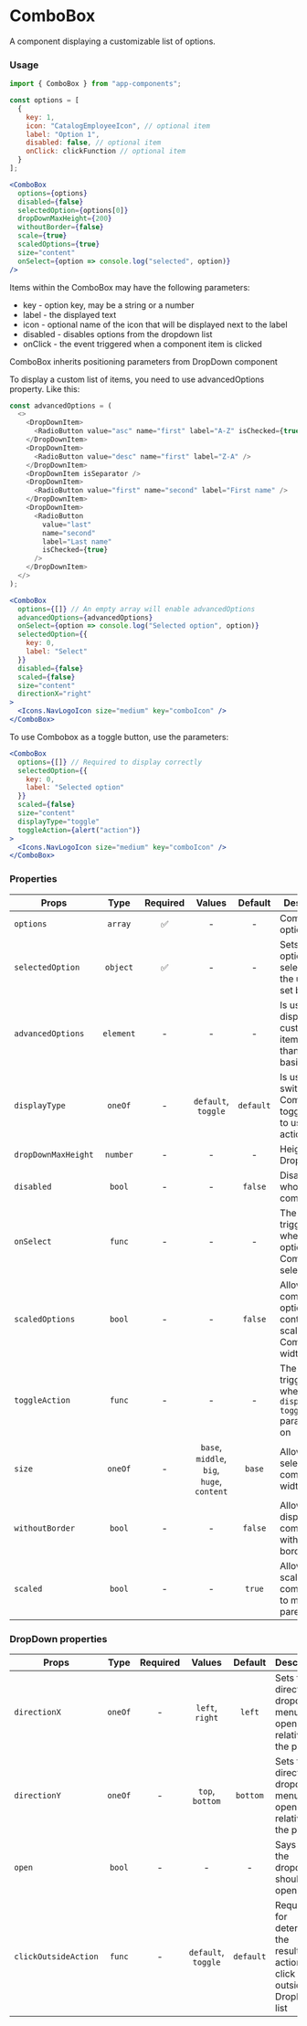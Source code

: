 # ComboBox

A component displaying a customizable list of options.

### Usage

```js
import { ComboBox } from "app-components";
```

```js
const options = [
  {
    key: 1,
    icon: "CatalogEmployeeIcon", // optional item
    label: "Option 1",
    disabled: false, // optional item
    onClick: clickFunction // optional item
  }
];
```

```jsx
<ComboBox
  options={options}
  disabled={false}
  selectedOption={options[0]}
  dropDownMaxHeight={200}
  withoutBorder={false}
  scale={true}
  scaledOptions={true}
  size="content"
  onSelect={option => console.log("selected", option)}
/>
```

Items within the ComboBox may have the following parameters:

- key - option key, may be a string or a number
- label - the displayed text
- icon - optional name of the icon that will be displayed next to the label
- disabled - disables options from the dropdown list
- onClick - the event triggered when a component item is clicked 

ComboBox inherits positioning parameters from DropDown component

To display a custom list of items, you need to use advancedOptions property. Like this:

```js
const advancedOptions = (
  <>
    <DropDownItem>
      <RadioButton value="asc" name="first" label="A-Z" isChecked={true} />
    </DropDownItem>
    <DropDownItem>
      <RadioButton value="desc" name="first" label="Z-A" />
    </DropDownItem>
    <DropDownItem isSeparator />
    <DropDownItem>
      <RadioButton value="first" name="second" label="First name" />
    </DropDownItem>
    <DropDownItem>
      <RadioButton
        value="last"
        name="second"
        label="Last name"
        isChecked={true}
      />
    </DropDownItem>
  </>
);
```

```jsx
<ComboBox
  options={[]} // An empty array will enable advancedOptions
  advancedOptions={advancedOptions}
  onSelect={option => console.log("Selected option", option)}
  selectedOption={{
    key: 0,
    label: "Select"
  }}
  disabled={false}
  scaled={false}
  size="content"
  directionX="right"
>
  <Icons.NavLogoIcon size="medium" key="comboIcon" />
</ComboBox>
```

To use Combobox as a toggle button, use the parameters:

```jsx
<ComboBox
  options={[]} // Required to display correctly
  selectedOption={{
    key: 0,
    label: "Selected option"
  }}
  scaled={false}
  size="content"
  displayType="toggle"
  toggleAction={alert("action")}
>
  <Icons.NavLogoIcon size="medium" key="comboIcon" />
</ComboBox>
```

### Properties

| Props               |   Type    | Required |                   Values                   |  Default  | Description                                                                            |
| ------------------- | :-------: | :------: | :----------------------------------------: | :-------: | -------------------------------------------------------------------------------------- |
| `options`           |  `array`  |    ✅    |                     -                      |     -     | Combo box options                                                                      |
| `selectedOption`    | `object`  |    ✅    |                     -                      |     -     | Sets the option that is selected by the user or is set by default                              |
| `advancedOptions`   | `element` |    -     |                     -                      |     -     | Is used to display a custom list of items - other than the basic ones                  |
| `displayType`       |  `oneOf`  |    -     |            `default`, `toggle`             | `default` | Is used to switch ComboBox to toggle mode to use toggle actions                        |
| `dropDownMaxHeight` | `number`  |    -     |                     -                      |     -     | Height of Dropdown                                                                     |
| `disabled`          |  `bool`   |    -     |                     -                      |  `false`  | Disables the whole component                                                           |
| `onSelect`          |  `func`   |    -     |                     -                      |     -     | The event triggered whenever an option of the ComboBox is selected                     |
| `scaledOptions`     |  `bool`   |    -     |                     -                      |  `false`  | Allows the component`s options container to scale fitting ComboButton width             |
| `toggleAction`      |  `func`   |    -     |                     -                      |     -     | The event triggered when `displayType: toggle` parameter is on                         |
| `size`              |  `oneOf`  |    -     | `base`, `middle`, `big`, `huge`, `content` |  `base`   | Allows to select the component width                                                   |
| `withoutBorder`     |  `bool`   |    -     |                     -                      |  `false`  | Allows to display the component without borders                                        |
| `scaled`            |  `bool`   |    -     |                     -                      |  `true`   | Allows to scale the component to match the parent width                                |

### DropDown properties

| Props                |  Type   | Required |       Values        |  Default  | Description                                                                       |
| -------------------- | :-----: | :------: | :-----------------: | :-------: | --------------------------------------------------------------------------------- |
| `directionX`         | `oneOf` |    -     |   `left`, `right`   |  `left`   | Sets the direction of dropdown menu opening relative to the parent                |
| `directionY`         | `oneOf` |    -     |   `top`, `bottom`   | `bottom`  | Sets the direction of dropdown menu opening relative to the parent                |
| `open`               | `bool`  |    -     |          -          |     -     | Says when the dropdown should be open                                             |
| `clickOutsideAction` | `func`  |    -     | `default`, `toggle` | `default` | Required for determining the resulting action on a click outside DropDown list    |
